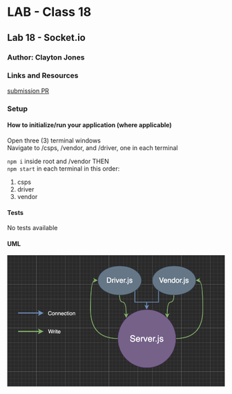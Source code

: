 # LAB - Class 18
## Lab 18 - Socket.io
### Author: Clayton Jones

### Links and Resources  

[submission PR](https://github.com/claytonjones-401n16/lab-16/pull/3)  

### Setup  
  
#### How to initialize/run your application (where applicable)
Open three (3) terminal windows  
Navigate to /csps, /vendor, and /driver, one in each terminal

`npm i` inside root and /vendor THEN   
`npm start` in each terminal in this order:
1. csps
2. driver
3. vendor
  
#### Tests  

No tests available

#### UML  

![lab 18 UML](./assets/lab-17.png)